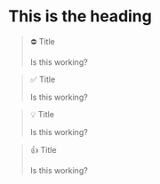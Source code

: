 <script>
  import callouts from "remark-emoji-callout";
</script>

# This is the heading

> ⛔ Title
>
> Is this working?

> ✅ Title
>
> Is this working?

> 💡 Title
>
> Is this working?

> 👍 Title
>
> Is this working?

<style lang="scss">

</style>
